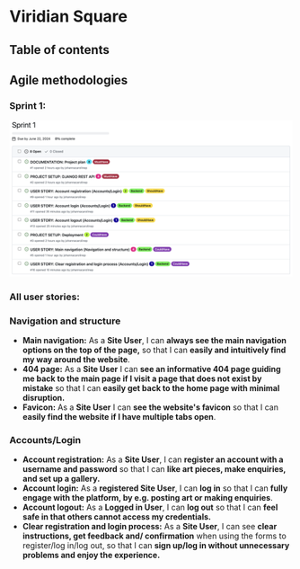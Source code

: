 # Viridian Square

## Table of contents


## Agile methodologies
### Sprint 1:
![Sprint 1 milestone](documentation/sprints/sprint1_milestone.png)

### All user stories:
### Navigation and structure
- __Main navigation:__ As a __Site User__, I can __always see the main navigation options on the top of the page,__ so that I can __easily and intuitively find my way around the website__.
- __404 page:__ As a __Site User__ I can __see an informative 404 page guiding me back to the main page if I visit a page that does not exist by mistake__ so that I can __easily get back to the home page with minimal disruption.__
- __Favicon:__ As a __Site User__ I can __see the website's favicon__ so that I can __easily find the website if I have multiple tabs open__.

### Accounts/Login
- __Account registration:__ As a __Site User__, I can __register an account with a username and password__ so that I can __like art pieces, make enquiries, and set up a gallery.__
- __Account login:__  As a __registered Site User__, I can __log in__ so that I can __fully engage with the platform, by e.g. posting art or making enquiries__.
- __Account logout:__ As a __Logged in User__, I can __log out__ so that I can __feel safe in that others cannot access my credentials.__
- __Clear registration and login process:__ As a __Site User__, I can see __clear instructions, get feedback and/ confirmation__ when using the forms to register/log in/log out, so that I can __sign up/log in without unnecessary problems and enjoy the experience.__

